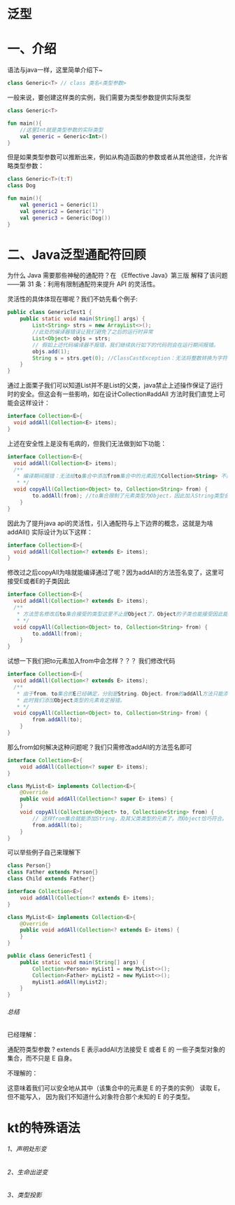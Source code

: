 # 泛型

# 一、介绍
语法与java一样，这里简单介绍下~

```kotlin
class Generic<T> // class 类名<类型参数>
```
一般来说，要创建这样类的实例，我们需要为类型参数提供实际类型

```kotlin
class Generic<T>

fun main(){
    //这里Int就是类型参数的实际类型
    val generic = Generic<Int>()
}
```

但是如果类型参数可以推断出来，例如从构造函数的参数或者从其他途径，允许省略类型参数：

```kotlin
class Generic<T>(t:T)
class Dog

fun main(){
    val generic1 = Generic(1)
    val generic2 = Generic("1")
    val generic3 = Generic(Dog())
}
```
# 二、Java泛型通配符回顾

为什么 Java 需要那些神秘的通配符？在 《Effective Java》第三版 解释了该问题——第 31 条：利用有限制通配符来提升 API 的灵活性。

灵活性的具体体现在哪呢？我们不妨先看个例子:

```java
public class GenericTest1 {
    public static void main(String[] args) {
        List<String> strs = new ArrayList<>();
        //此处的编译器错误让我们避免了之后的运行时异常
        List<Object> objs = strs; 
        // 假如上述代码编译器不报错，我们继续执行如下的代码则会在运行期间报错。
        objs.add(1); 
        String s = strs.get(0); //ClassCastException：无法将整数转换为字符串，二者不存在继承关系。
    }
}
```
通过上面栗子我们可以知道List<Object>并不是List<String>的父类，java禁止上述操作保证了运行时的安全。但这会有一些影响，如在设计Collection#addAll
方法时我们直觉上可能会这样设计：

```java
interface Collection<E>{
  void addAll(Collection<E> items);
}
```
上述在安全性上是没有毛病的，但我们无法做到如下功能：

```java
interface Collection<E>{
  void addAll(Collection<E> items);
  /**
   * 编译期间报错：无法给to集合中添加from集合中的元素因为Collection<String> 不是 Collection<Object> 的子类型
   * */
  void copyAll(Collection<Object> to, Collection<String> from) {
        to.addAll(from); //to集合限制了元素类型为Object，因此加入String类型会报错
    }
}
```

因此为了提升java api的灵活性，引入通配符与上下边界的概念，这就是为啥addAll() 实际设计为以下这样：

```java
interface Collection<E>{
  void addAll(Collection<? extends E> items);
}
```
修改过之后copyAll为啥就能编译通过了呢？因为addAll的方法签名变了，这里可接受E或者E的子类因此

```java
interface Collection<E>{
  void addAll(Collection<? extends E> items);
  /**
   * 方法签名修改后to集合接受的类型这里不止是Object了，Object的子类也能接受因此能编译通过
   * */
  void copyAll(Collection<Object> to, Collection<String> from) {
        to.addAll(from); 
    }
}
```

试想一下我们把to元素加入from中会怎样？？？ 我们修改代码

```java
interface Collection<E>{
  void addAll(Collection<? extends E> items);
  /**
   * 由于from、to集合的E已经确定，分别是String，Object。from的addAll方法只能添加String或者String子类元素，
   * 此时我们添加Object类型的元素肯定报错。
   * */
  void copyAll(Collection<Object> to, Collection<String> from) {
        from.addAll(to); 
    }
}
```

那么from如何解决这种问题呢？我们只需修改addAll的方法签名即可

```java
interface Collection<E>{
    void addAll(Collection<? super E> items);
}

class MyList<E> implements Collection<E>{
    @Override
    public void addAll(Collection<? super E> items) {
    }
    void copyAll(Collection<Object> to, Collection<String> from) {
        // 这样from集合就能添加String，及其父类类型的元素了。而Object恰巧符合。
        from.addAll(to);
    }
}
```

可以举些例子自己来理解下

```java
class Person{}
class Father extends Person{}
class Child extends Father{}

interface Collection<E>{
    void addAll(Collection<? extends E> items);
}

class MyList<E> implements Collection<E>{
    @Override
    public void addAll(Collection<? extends E> items) {
    }
}

public class GenericTest1 {
    public static void main(String[] args) {
        Collection<Person> myList1 = new MyList<>();
        Collection<Father> myList2 = new MyList<>();
        myList1.addAll(myList2);
    }
}
```

###### 总结

已经理解：

通配符类型参数 ? extends E 表示addAll方法接受 E 或者 E 的 一些子类型对象的集合，而不只是 E 自身。

不理解的：

这意味着我们可以安全地从其中（该集合中的元素是 E 的子类的实例） 读取 E，但不能写入， 因为我们不知道什么对象符合那个未知的 E 的子类型。

# kt的特殊语法

###### 1、声明处形变

###### 2、生命出逆变

###### 3、类型投影

